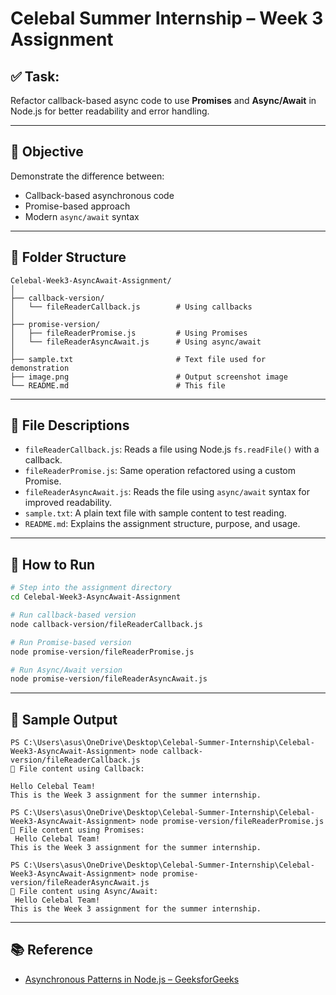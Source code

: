 # Celebal Summer Internship – Week 3 Assignment

## ✅ Task:
Refactor callback-based async code to use **Promises** and **Async/Await** in Node.js for better readability and error handling.

---

## 🧠 Objective

Demonstrate the difference between:
- Callback-based asynchronous code
- Promise-based approach
- Modern `async/await` syntax

---

## 📁 Folder Structure

```
Celebal-Week3-AsyncAwait-Assignment/
│
├── callback-version/
│   └── fileReaderCallback.js        # Using callbacks
│
├── promise-version/
│   ├── fileReaderPromise.js         # Using Promises
│   └── fileReaderAsyncAwait.js      # Using async/await
│
├── sample.txt                       # Text file used for demonstration
├── image.png                        # Output screenshot image
└── README.md                        # This file
```

---

## 📄 File Descriptions

- `fileReaderCallback.js`: Reads a file using Node.js `fs.readFile()` with a callback.
- `fileReaderPromise.js`: Same operation refactored using a custom Promise.
- `fileReaderAsyncAwait.js`: Reads the file using `async/await` syntax for improved readability.
- `sample.txt`: A plain text file with sample content to test reading.
- `README.md`: Explains the assignment structure, purpose, and usage.

---

## 🚀 How to Run

```bash
# Step into the assignment directory
cd Celebal-Week3-AsyncAwait-Assignment

# Run callback-based version
node callback-version/fileReaderCallback.js

# Run Promise-based version
node promise-version/fileReaderPromise.js

# Run Async/Await version
node promise-version/fileReaderAsyncAwait.js
```

---

## 🧾 Sample Output

```
PS C:\Users\asus\OneDrive\Desktop\Celebal-Summer-Internship\Celebal-Week3-AsyncAwait-Assignment> node callback-version/fileReaderCallback.js                   
📄 File content using Callback:

Hello Celebal Team!
This is the Week 3 assignment for the summer internship.

PS C:\Users\asus\OneDrive\Desktop\Celebal-Summer-Internship\Celebal-Week3-AsyncAwait-Assignment> node promise-version/fileReaderPromise.js                     
📄 File content using Promises:
 Hello Celebal Team!
This is the Week 3 assignment for the summer internship.

PS C:\Users\asus\OneDrive\Desktop\Celebal-Summer-Internship\Celebal-Week3-AsyncAwait-Assignment> node promise-version/fileReaderAsyncAwait.js                  
📄 File content using Async/Await:
 Hello Celebal Team!
This is the Week 3 assignment for the summer internship.
```

---

## 📚 Reference

- [Asynchronous Patterns in Node.js – GeeksforGeeks](https://www.geeksforgeeks.org/asynchronous-patterns-in-nodejs/)
